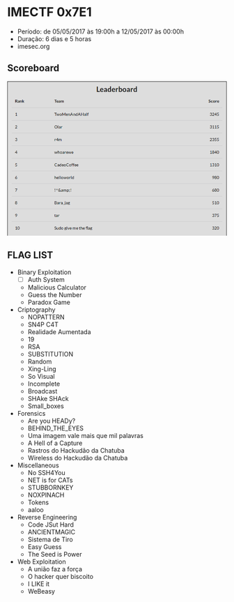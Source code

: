 # IMECTF 0x7E1
- Período: de 05/05/2017 às 19:00h a 12/05/2017 às 00:00h
- Duração: 6 dias e 5 horas
- imesec.org

## Scoreboard
![Scoreboard](_images/scoreboard.png)

## FLAG LIST 

- Binary Exploitation
    + [ ] Auth System
    + Malicious Calculator
    + Guess the Number
    + Paradox Game
- Criptography
    + NOPATTERN
    + SN4P C4T
    + Realidade Aumentada
    + 19
    + RSA
    + SUBSTITUTION
    + Random
    + Xing-Ling
    + So Visual
    + Incomplete
    + Broadcast
    + SHAke SHAck
    + Small_boxes
- Forensics
    + Are you HEADy?
    + BEHIND_THE_EYES
    + Uma imagem vale mais que mil palavras
    + A Hell of a Capture
    + Rastros do Hackudão da Chatuba
    + Wireless do Hackudão da Chatuba
- Miscellaneous
    + No SSH4You
    + NET is for CATs
    + STUBBORNKEY
    + NOXPINACH
    + Tokens
    + aaloo
- Reverse Engineering
    + Code JSut Hard
    + ANCIENTMAGIC
    + Sistema de Tiro
    + Easy Guess
    + The Seed is Power
- Web Exploitation
    + A união faz a força
    + O hacker quer biscoito
    + I LIKE it
    + WeBeasy
